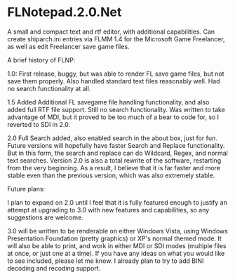 # FLNotepad.2.0.Net
A small and compact text and rtf editor, with additional capabilities. Can create shiparch.ini entries via FLMM 1.4 for the Microsoft Game Freelancer, as well as edit Freelancer save game files.

A brief history of FLNP:

1.0: First release, buggy, but was able to render FL save game files, but not save them properly. Also handled standard text files reasonably well. Had no search functionality at all.

1.5 Added Additional FL savegame file handling functionality, and also added full RTF file support. Still no search functionality. Was written to take advantage of MDI, but it proved to be too much of a bear to code for, so I reverted to SDI in 2.0.

2.0 Full Search added, also enabled search in the about box, just for fun. Future versions will hopefully have faster Search and Replace functionality. But in this form, the search and replace can do Wildcard, Regex, and normal text searches. Version 2.0 is also a total rewrite of the software, restarting from the very beginning. As a result, I believe that it is far faster and more stable even than the previous version, which was also extremely stable.

Future plans:

I plan to expand on 2.0 until I feel that it is fully featured enough to justify an attempt at upgrading to 3.0 with new features and capabilities, so any suggestions are welcome.

3.0 will be written to be renderable on either Windows Vista, using Windows Presentation Foundation (pretty graphics) or XP's normal themed mode. It will also be able to print, and work in either MDI or SDI modes (multiple files at once, or just one at a time). If you have any ideas on what you would like to see included, please let me know. I already plan to try to add BINI decoding and recoding support.

